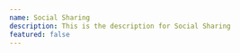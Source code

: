 ```yaml
---
name: Social Sharing
description: This is the description for Social Sharing
featured: false
---
```

